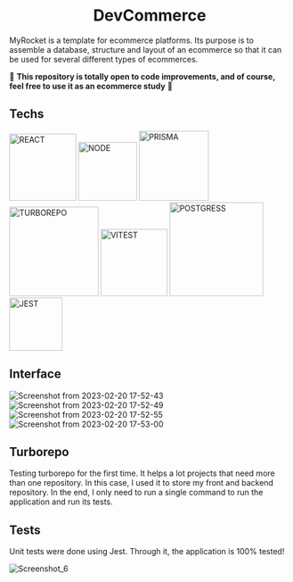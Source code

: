 <html>   
<h1 align="center">
    DevCommerce
</h1>

MyRocket is a template for ecommerce platforms. Its purpose is to assemble a database, structure and layout of an ecommerce so that it can be used for several different types of ecommerces.

🚨 **This repository is totally open to code improvements, and of course, feel free to use it as an ecommerce study** 🚨 

## Techs
<div>
    <img alt="REACT" width="120" src="https://img.shields.io/badge/next.js-61DAFB?style=for-the-badge&logo=next.js&logoColor=black"/>
    <img alt="NODE" width="105" src="https://img.shields.io/badge/node-000?style=for-the-badge&logo=node.js&logoColor=green"/>
    <img alt="PRISMA" width="125" src="https://img.shields.io/badge/prisma-fff?style=for-the-badge&logo=prisma&logoColor=black"/>
    <img alt="TURBOREPO" width="160" src="https://img.shields.io/badge/turborepo-fff?style=for-the-badge&logo=turborepo&logoColor=black"/>
    <img alt="VITEST" width="120" src="https://img.shields.io/badge/vitest-fff?style=for-the-badge&logo=vitest&logoColor=black"/>
    <img alt="POSTGRESS" width="168" src="https://camo.githubusercontent.com/95a15266c9b093e9070410fa62c8dcba6611e79edd738e0ded7ec5b52541d6c4/68747470733a2f2f696d672e736869656c64732e696f2f7374617469632f76313f7374796c653d666f722d7468652d6261646765266d6573736167653d506f737467726553514c26636f6c6f723d343136394531266c6f676f3d506f737467726553514c266c6f676f436f6c6f723d464646464646266c6162656c3d"/>
 </div>
 <img alt="JEST" width="95" src="https://camo.githubusercontent.com/a3c759b03851724d698cf6880e546dc47d402f08aa3c48b716279118117c0736/68747470733a2f2f696d672e736869656c64732e696f2f7374617469632f76313f7374796c653d666f722d7468652d6261646765266d6573736167653d4a65737426636f6c6f723d433231333235266c6f676f3d4a657374266c6f676f436f6c6f723d464646464646266c6162656c3d"/>

## Interface
![Screenshot from 2023-02-20 17-52-43](https://user-images.githubusercontent.com/77704994/220197671-79eb4b29-f474-4c5e-9853-8048a18ab65a.png)
![Screenshot from 2023-02-20 17-52-49](https://user-images.githubusercontent.com/77704994/220197682-978aaeff-2d90-4ae4-a830-eee6146a774f.png)
![Screenshot from 2023-02-20 17-52-55](https://user-images.githubusercontent.com/77704994/220197688-b57cc5f8-1c98-4478-9ff2-9862835ef0de.png)
![Screenshot from 2023-02-20 17-53-00](https://user-images.githubusercontent.com/77704994/220197691-899437e7-8b3e-4c29-b2d7-836a13ad199a.png)


## Turborepo

Testing turborepo for the first time. It helps a lot projects that need more than one repository. In this case, I used it to store my front and backend repository. In the end, I only need to run a single command to run the application and run its tests.

## Tests 

Unit tests were done using Jest. Through it, the application is 100% tested!

![Screenshot_6](https://user-images.githubusercontent.com/77704994/178743238-a8e0e785-c887-4439-a0e1-27086e1f7838.png)


</html>   

